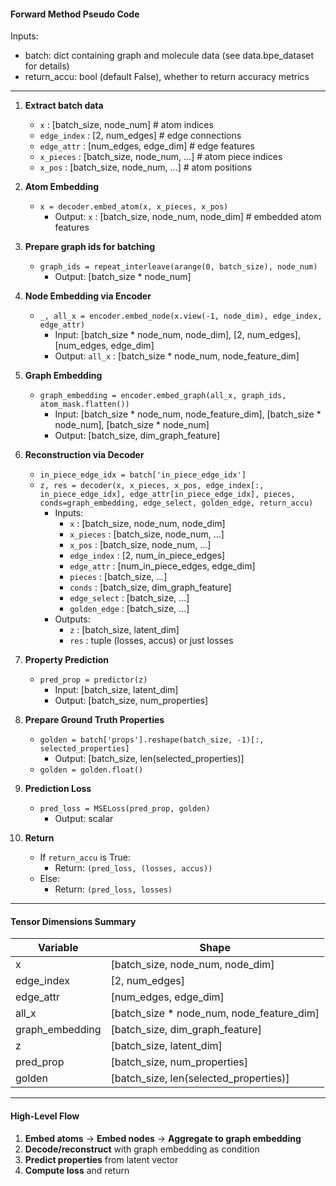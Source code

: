 #### Forward Method Pseudo Code

Inputs:
- batch: dict containing graph and molecule data (see data.bpe_dataset for details)
- return_accu: bool (default False), whether to return accuracy metrics

---

1. **Extract batch data**
    - `x`                : [batch_size, node_num]         # atom indices
    - `edge_index`       : [2, num_edges]                 # edge connections
    - `edge_attr`        : [num_edges, edge_dim]          # edge features
    - `x_pieces`         : [batch_size, node_num, ...]    # atom piece indices
    - `x_pos`            : [batch_size, node_num, ...]    # atom positions

2. **Atom Embedding**
    - `x = decoder.embed_atom(x, x_pieces, x_pos)`
        - Output: `x` : [batch_size, node_num, node_dim]  # embedded atom features

3. **Prepare graph ids for batching**
    - `graph_ids = repeat_interleave(arange(0, batch_size), node_num)`
        - Output: [batch_size * node_num]

4. **Node Embedding via Encoder**
    - `_, all_x = encoder.embed_node(x.view(-1, node_dim), edge_index, edge_attr)`
        - Input: [batch_size * node_num, node_dim], [2, num_edges], [num_edges, edge_dim]
        - Output: `all_x` : [batch_size * node_num, node_feature_dim]

5. **Graph Embedding**
    - `graph_embedding = encoder.embed_graph(all_x, graph_ids, atom_mask.flatten())`
        - Input: [batch_size * node_num, node_feature_dim], [batch_size * node_num], [batch_size * node_num]
        - Output: [batch_size, dim_graph_feature]

6. **Reconstruction via Decoder**
    - `in_piece_edge_idx = batch['in_piece_edge_idx']`
    - `z, res = decoder(x, x_pieces, x_pos, edge_index[:, in_piece_edge_idx], edge_attr[in_piece_edge_idx], pieces, conds=graph_embedding, edge_select, golden_edge, return_accu)`
        - Inputs:
            - `x`                : [batch_size, node_num, node_dim]
            - `x_pieces`         : [batch_size, node_num, ...]
            - `x_pos`            : [batch_size, node_num, ...]
            - `edge_index`       : [2, num_in_piece_edges]
            - `edge_attr`        : [num_in_piece_edges, edge_dim]
            - `pieces`           : [batch_size, ...]
            - `conds`            : [batch_size, dim_graph_feature]
            - `edge_select`      : [batch_size, ...]
            - `golden_edge`      : [batch_size, ...]
        - Outputs:
            - `z`    : [batch_size, latent_dim]
            - `res`  : tuple (losses, accus) or just losses

7. **Property Prediction**
    - `pred_prop = predictor(z)`
        - Input: [batch_size, latent_dim]
        - Output: [batch_size, num_properties]

8. **Prepare Ground Truth Properties**
    - `golden = batch['props'].reshape(batch_size, -1)[:, selected_properties]`
        - Output: [batch_size, len(selected_properties)]
    - `golden = golden.float()`

9. **Prediction Loss**
    - `pred_loss = MSELoss(pred_prop, golden)`
        - Output: scalar

10. **Return**
    - If `return_accu` is True:
        - Return: `(pred_loss, (losses, accus))`
    - Else:
        - Return: `(pred_loss, losses)`

---

#### **Tensor Dimensions Summary**

| Variable         | Shape                                      |
|------------------|--------------------------------------------|
| x                | [batch_size, node_num, node_dim]           |
| edge_index       | [2, num_edges]                             |
| edge_attr        | [num_edges, edge_dim]                      |
| all_x            | [batch_size * node_num, node_feature_dim]  |
| graph_embedding  | [batch_size, dim_graph_feature]            |
| z                | [batch_size, latent_dim]                   |
| pred_prop        | [batch_size, num_properties]               |
| golden           | [batch_size, len(selected_properties)]     |

---

#### **High-Level Flow**

1. **Embed atoms** → **Embed nodes** → **Aggregate to graph embedding**
2. **Decode/reconstruct** with graph embedding as condition
3. **Predict properties** from latent vector
4. **Compute loss** and return

